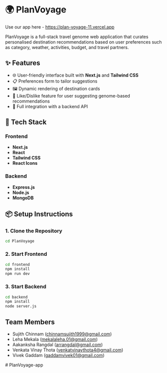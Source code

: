 # 🌍 PlanVoyage
Use our app here - https://plan-voyage-11.vercel.app

PlanVoyage is a full-stack travel genome web application that curates personalised destination recommendations based on user preferences such as category, weather, activities, budget, and travel partners.

## ✨ Features

- 🌐 User-friendly interface built with **Next.js** and **Tailwind CSS**
- 📋 Preferences form to tailor suggestions
- 🖼️ Dynamic rendering of destination cards
- 💬 Like/Dislike feature for user suggesting genome-based recommendations
- 🔄 Full integration with a backend API

## 🧱 Tech Stack

### Frontend
- **Next.js**
- **React**
- **Tailwind CSS**
- **React Icons**

### Backend
- **Express.js**
- **Node.js**
- **MongoDB** 

## 📦 Setup Instructions

### 1. Clone the Repository
```bash
cd PlanVoyage
```
### 2. Start Frontend
```bash
cd frontend
npm install
npm run dev
```
### 3. Start Backend
```bash
cd backend
npm install
node server.js
```
## Team Members
- Sujith Chinnam (chinnamsujith1999@gmail.com)
- Leha Mekala (mekalaleha.01@gmail.com)
- Aakanksha Rangdal (arrangdal@gmail.com)
- Venkata Vinay Thota (venkatvinaythota4@gmail.com)
- Vivek Gaddam (gaddamvivek01@gmail.com)

#   P l a n V o y a g e - a p p  
 